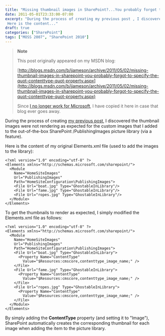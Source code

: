 ```yaml
---
title: "Missing thumbnail images in SharePoint?...You probably forgot to specify the \"ContentType\" property"
date: 2011-05-01T23:33:00-07:00
excerpt: "During the process of creating my previous post , I discovered the thumbnail images were not rendering as expected for the custom images that I added to the out-of-the-box SharePoint /PublishingImages picture library (via a feature). 
 Here is the content..."
draft: true
categories: ["SharePoint"]
tags: ["MOSS 2007", "SharePoint 2010"]
---
```


> **Note**
>
> This post originally appeared on my MSDN blog:
>
> [http://blogs.msdn.com/b/jjameson/archive/2011/05/02/missing-thumbnail-images-in-sharepoint-you-probably-forgot-to-specify-the-quot-contenttype-quot-property.aspx](http://blogs.msdn.com/b/jjameson/archive/2011/05/02/missing-thumbnail-images-in-sharepoint-you-probably-forgot-to-specify-the-quot-contenttype-quot-property.aspx)
>
> Since [I no longer work for Microsoft](/blog/jjameson/2011/09/02/last-day-with-microsoft), I have copied it here in case that blog ever goes away.

During the process of creating [my previous post](/blog/jjameson/2011/05/02/web-standards-design-with-sharepoint-part-6), I discovered the thumbnail images were not rendering as expected for the custom images that I added to the out-of-the-box SharePoint /PublishingImages picture library (via a feature).

Here is the content of my original Elements.xml file (used to add the images to the library):

```
<?xml version="1.0" encoding="utf-8" ?>
<Elements xmlns="http://schemas.microsoft.com/sharepoint/">
  <Module
    Name="HomeSiteImages"
    Url="PublishingImages"
    Path="HomeSiteConfiguration\PublishingImages">
    <File Url="boat.jpg" Type="GhostableInLibrary"/>
    <File Url="fame.jpg" Type="GhostableInLibrary"/>
    <File Url="ropes.jpg" Type="GhostableInLibrary"/>
  </Module>
</Elements>
```

To get the thumbnails to render as expected, I simply modified the Elements.xml file as follows:

```
<?xml version="1.0" encoding="utf-8" ?>
<Elements xmlns="http://schemas.microsoft.com/sharepoint/">
  <Module
    Name="HomeSiteImages"
    Url="PublishingImages"
    Path="HomeSiteConfiguration\PublishingImages">
    <File Url="boat.jpg" Type="GhostableInLibrary">
      <Property Name="ContentType"
        Value="$Resources:cmscore,contenttype_image_name;" />
    </File>
    <File Url="fame.jpg" Type="GhostableInLibrary">
      <Property Name="ContentType"
        Value="$Resources:cmscore,contenttype_image_name;" />
    </File>
    <File Url="ropes.jpg" Type="GhostableInLibrary">
      <Property Name="ContentType"
        Value="$Resources:cmscore,contenttype_image_name;" />
    </File>
  </Module>
</Elements>
```

By simply adding the **ContentType** property (and setting it to "Image"), SharePoint automatically creates the corresponding thumbnail for each image when adding the item to the picture library.

